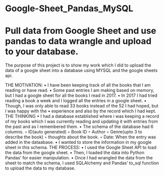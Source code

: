 # Google-Sheet_Pandas_MySQL
# Pull data from Google Sheet and use pandas to data wrangle and upload to your database.

The purpose of this project is to show my work which I did to upload the data of a google sheet into a database using MYSQL and the google sheets api. 

THE MOTIVATION:
    •  I have been keeping track of all the books that I am reading or have read. 
    • Some past entries I am making based on memory, but I had a google sheet for all the books I read in 2017.
    • In 2017 I had tried reading a book a week and I logged all the entries in a google sheet.
    • Though, I was only able to read 33 books instead of the 52 I had hoped, but I was happy with the 
    • experience and also by the record which I had kept. 
 THE THINKING
    • I had a database established where i was keeping a record of my books which I was currently reading and updating it with entries from the past and as I remembered them. 
    • The schema of the database had 6  columns.
        ◦ ID(auto generated)
        ◦ Book ID
        ◦ Author
        ◦ Genre(upto 3 to describe the book)
        ◦ thoughts about the book.
        ◦ Date: When the entry was added in the dataabase.
    • I wanted to store the information in my google sheet in this schema. 
THE PROCESS:
    • I used the Google Sheet API to load the data from the google sheet. 
    • Then, I loaded the data into Python Pandas’ for easier manipulation.
    • Once I had wrangled the data from the sheet to match the schema, I used SQLAlchemy and Pandas’ to_sql function to upload the data to my database. 
